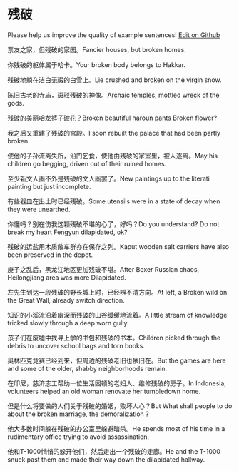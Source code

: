 # 残破

Please help us improve the quality of example sentences! [Edit on Github](https://github.com/jiyushe/jiyu-example-sentence-source/blob/main/chinese/canpo.md)

<p><span class="chinese">票友之家，但残破的家园。</span><span class="english">Fancier houses, but broken homes.</span></p>

<p><span class="chinese">你残破的躯体属于哈卡。</span><span class="english">Your broken body belongs to Hakkar.</span></p>

<p><span class="chinese">残破地躺在洁白无瑕的白雪上。</span><span class="english">Lie crushed and broken on the virgin snow.</span></p>

<p><span class="chinese">陈旧古老的寺庙，斑驳残破的神像。</span><span class="english">Archaic temples, mottled wreck of the gods.</span></p>

<p><span class="chinese">残破的美丽哈龙裤子破花？</span><span class="english">Broken beautiful haroun pants Broken flower?</span></p>

<p><span class="chinese">我之后又重建了残破的宫殿。</span><span class="english">I soon rebuilt the palace that had been partly broken.</span></p>

<p><span class="chinese">使他的子孙流离失所，沿门乞食，使他由残破的家室里，被人逐离。</span><span class="english">May his children go begging, driven out of their ruined homes.</span></p>

<p><span class="chinese">至少新文人画不外是残破的文人画罢了。</span><span class="english">New paintings up to the literati painting but just incomplete.</span></p>

<p><span class="chinese">有些器皿在出土时已经残破。</span><span class="english">Some utensils were in a state of decay when they were unearthed.</span></p>

<p><span class="chinese">你懂吗？别在伤我这颗残破不堪的心了，好吗？</span><span class="english">Do you understand? Do not break my heart Fengyun dilapidated, ok?</span></p>

<p><span class="chinese">残破的运盐用木质敞车群亦在保存之列。</span><span class="english">Kaput wooden salt carriers have also been preserved in the depot.</span></p>

<p><span class="chinese">庚子之乱后，黑龙江地区更加残破不堪。</span><span class="english">After Boxer Russian chaos, Heilongjiang area was more Dilapidated.</span></p>

<p><span class="chinese">左先生到达一段残破的野长城上时，已经辨不清方向。</span><span class="english">At left, a Broken wild on the Great Wall, already switch direction.</span></p>

<p><span class="chinese">知识的小溪流沿着幽深而残破的山谷缓缓地流着。</span><span class="english">A little stream of knowledge tricked slowly through a deep worn gully.</span></p>

<p><span class="chinese">孩子们在废墟中找寻上学的书包和残破的书本。</span><span class="english">Children picked through the debris to uncover school bags and torn books.</span></p>

<p><span class="chinese">奥林匹克竞赛已经到来，但周边的残破老旧也依旧在。</span><span class="english">But the games are here and some of the older, shabby neighborhoods remain.</span></p>

<p><span class="chinese">在印尼，慈济志工帮助一位生活困顿的老妇人、维修残破的房子。</span><span class="english">In Indonesia, volunteers helped an old woman renovate her tumbledown home.</span></p>

<p><span class="chinese">但是什么将要做的人们关于残破的婚姻，败坏人心？</span><span class="english">But What shall people to do about the broken marriage, the demoralization ?</span></p>

<p><span class="chinese">他大多数时间躲在残破的办公室里躲避暗杀。</span><span class="english">He spends most of his time in a rudimentary office trying to avoid assassination.</span></p>

<p><span class="chinese">他和T-1000悄悄的躲开他们，然后走出一个残破的走廊。</span><span class="english">He and the T-1000 snuck past them and made their way down the dilapidated hallway.</span></p>

